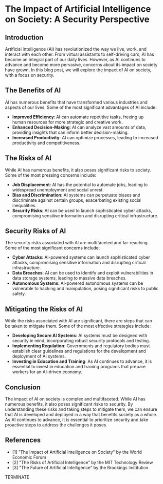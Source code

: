 # The Impact of Artificial Intelligence on Society: A Security Perspective

## Introduction

Artificial intelligence (AI) has revolutionized the way we live, work, and interact with each other. From virtual assistants to self-driving cars, AI has become an integral part of our daily lives. However, as AI continues to advance and become more pervasive, concerns about its impact on society have grown. In this blog post, we will explore the impact of AI on society, with a focus on security.

## The Benefits of AI

AI has numerous benefits that have transformed various industries and aspects of our lives. Some of the most significant advantages of AI include:

*   **Improved Efficiency**: AI can automate repetitive tasks, freeing up human resources for more strategic and creative work.
*   **Enhanced Decision-Making**: AI can analyze vast amounts of data, providing insights that can inform better decision-making.
*   **Increased Productivity**: AI can optimize processes, leading to increased productivity and competitiveness.

## The Risks of AI

While AI has numerous benefits, it also poses significant risks to society. Some of the most pressing concerns include:

*   **Job Displacement**: AI has the potential to automate jobs, leading to widespread unemployment and social unrest.
*   **Bias and Discrimination**: AI systems can perpetuate biases and discriminate against certain groups, exacerbating existing social inequalities.
*   **Security Risks**: AI can be used to launch sophisticated cyber attacks, compromising sensitive information and disrupting critical infrastructure.

## Security Risks of AI

The security risks associated with AI are multifaceted and far-reaching. Some of the most significant concerns include:

*   **Cyber Attacks**: AI-powered systems can launch sophisticated cyber attacks, compromising sensitive information and disrupting critical infrastructure.
*   **Data Breaches**: AI can be used to identify and exploit vulnerabilities in data storage systems, leading to massive data breaches.
*   **Autonomous Systems**: AI-powered autonomous systems can be vulnerable to hacking and manipulation, posing significant risks to public safety.

## Mitigating the Risks of AI

While the risks associated with AI are significant, there are steps that can be taken to mitigate them. Some of the most effective strategies include:

*   **Developing Secure AI Systems**: AI systems must be designed with security in mind, incorporating robust security protocols and testing.
*   **Implementing Regulation**: Governments and regulatory bodies must establish clear guidelines and regulations for the development and deployment of AI systems.
*   **Investing in Education and Training**: As AI continues to advance, it is essential to invest in education and training programs that prepare workers for an AI-driven economy.

## Conclusion

The impact of AI on society is complex and multifaceted. While AI has numerous benefits, it also poses significant risks to security. By understanding these risks and taking steps to mitigate them, we can ensure that AI is developed and deployed in a way that benefits society as a whole. As AI continues to advance, it is essential to prioritize security and take proactive steps to address the challenges it poses.

## References

*   [1] "The Impact of Artificial Intelligence on Society" by the World Economic Forum
*   [2] "The Risks of Artificial Intelligence" by the MIT Technology Review
*   [3] "The Future of Artificial Intelligence" by the Brookings Institution

TERMINATE